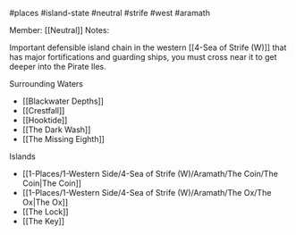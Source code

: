 #places #island-state  #neutral #strife #west #aramath 

Member: [[Neutral]]
Notes:

Important defensible island chain in the western [[4-Sea of Strife (W)]] that has major fortifications and guarding ships, you must cross near it to get deeper into the Pirate Iles.

Surrounding Waters
- [[Blackwater Depths]]
- [[Crestfall]]
- [[Hooktide]]
- [[The Dark Wash]]
- [[The Missing Eighth]]

Islands
- [[1-Places/1-Western Side/4-Sea of Strife (W)/Aramath/The Coin/The Coin|The Coin]]
- [[1-Places/1-Western Side/4-Sea of Strife (W)/Aramath/The Ox/The Ox|The Ox]]
- [[The Lock]]
- [[The Key]]
